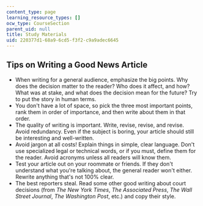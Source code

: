 ```yaml
---
content_type: page
learning_resource_types: []
ocw_type: CourseSection
parent_uid: null
title: Study Materials
uid: 220377d1-68a9-6cd5-f3f2-c9a9adec6645
---
```


Tips on Writing a Good News Article
-----------------------------------

*   When writing for a general audience, emphasize the big points. Why does the decision matter to the reader? Who does it affect, and how? What was at stake, and what does the decision mean for the future? Try to put the story in human terms.
*   You don't have a lot of space, so pick the three most important points, rank them in order of importance, and then write about them in that order.
*   The quality of writing is important. Write, revise, revise, and revise. Avoid redundancy. Even if the subject is boring, your article should still be interesting and well-written.
*   Avoid jargon at all costs! Explain things in simple, clear language. Don't use specialized legal or technical words, or if you must, define them for the reader. Avoid acronyms unless all readers will know them.
*   Test your article out on your roommate or friends. If they don't understand what you're talking about, the general reader won't either. Rewrite anything that's not 100% clear.
*   The best reporters steal. Read some other good writing about court decisions (from _The New York Times_, _The Associated Press_, _The Wall Street Journal_, _The Washington Post_, etc.) and copy their style.